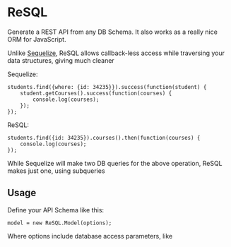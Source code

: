 ReSQL
=====

Generate a REST API from any DB Schema. It also works as a
really nice ORM for JavaScript.

Unlike [Sequelize](http://github.com/sdepold/sequelize), ReSQL
allows callback-less access while traversing your data structures,
giving much cleaner

Sequelize:

	students.find({where: {id: 34235}}).success(function(student) {
		student.getCourses().success(function(courses) {
			console.log(courses);
		});
	});

ReSQL:

	students.find({id: 34235}).courses().then(function(courses) {
		console.log(courses);
	});

While Sequelize will make two DB queries for the above operation,
ReSQL makes just one, using subqueries

Usage
-----

Define your API Schema like this:

	model = new ReSQL.Model(options);

Where options include database access parameters, like